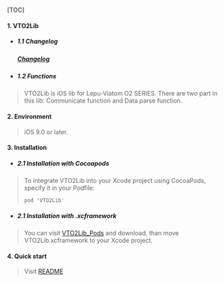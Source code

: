 [TOC]



#### 1. VTO2Lib

* ##### 1.1 Changelog

    ##### [Changelog](https://github.com/viatom-dev/VTO2Lib/blob/master/ChangeLog.md)

* ##### 1.2 Functions

> VTO2Lib is iOS lib for Lepu-Viatom O2 SERIES. There are two part in this lib: Communicate function and Data parse function.


#### 2. Environment

>  iOS 9.0 or later.

#### 3. Installation

* ##### 2.1 Installation with Cocoapods
> To integrate VTO2Lib into your Xcode project using CocoaPods, specify it in your Podfile:
>
> ```pod 'VTO2Lib'```
* ##### 2.1 Installation with .xcframework
> You can visit [VTO2Lib_Pods](https://github.com/Viatom-iOS/VTO2Lib_Pods) and download, than move VTO2Lib.xcframework to your Xcode project.

#### 4. Quick start
> Visit [README](https://github.com/Viatom-iOS/VTO2Lib_Pods/blob/master/README.md)
